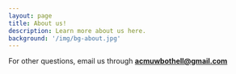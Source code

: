 ```yaml
---
layout: page
title: About us!
description: Learn more about us here.
background: '/img/bg-about.jpg'
---
```

For other questions, email us through [**acmuwbothell@gmail.com**](acmuwbothell@gmail.com)
